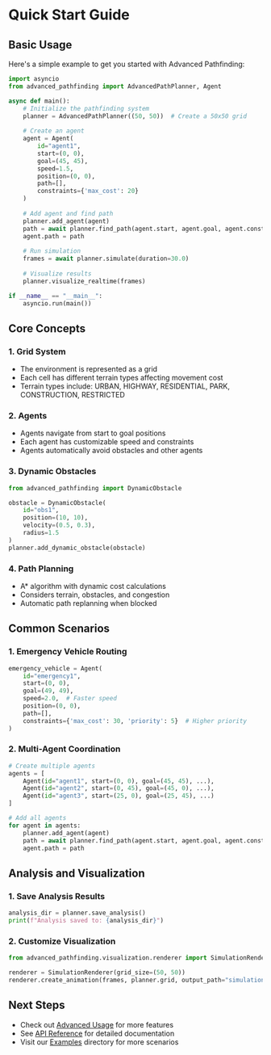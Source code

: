 # Quick Start Guide

## Basic Usage

Here's a simple example to get you started with Advanced Pathfinding:

```python
import asyncio
from advanced_pathfinding import AdvancedPathPlanner, Agent

async def main():
    # Initialize the pathfinding system
    planner = AdvancedPathPlanner((50, 50))  # Create a 50x50 grid
    
    # Create an agent
    agent = Agent(
        id="agent1",
        start=(0, 0),
        goal=(45, 45),
        speed=1.5,
        position=(0, 0),
        path=[],
        constraints={'max_cost': 20}
    )
    
    # Add agent and find path
    planner.add_agent(agent)
    path = await planner.find_path(agent.start, agent.goal, agent.constraints)
    agent.path = path
    
    # Run simulation
    frames = await planner.simulate(duration=30.0)
    
    # Visualize results
    planner.visualize_realtime(frames)

if __name__ == "__main__":
    asyncio.run(main())
```

## Core Concepts

### 1. Grid System
- The environment is represented as a grid
- Each cell has different terrain types affecting movement cost
- Terrain types include: URBAN, HIGHWAY, RESIDENTIAL, PARK, CONSTRUCTION, RESTRICTED

### 2. Agents
- Agents navigate from start to goal positions
- Each agent has customizable speed and constraints
- Agents automatically avoid obstacles and other agents

### 3. Dynamic Obstacles
```python
from advanced_pathfinding import DynamicObstacle

obstacle = DynamicObstacle(
    id="obs1",
    position=(10, 10),
    velocity=(0.5, 0.3),
    radius=1.5
)
planner.add_dynamic_obstacle(obstacle)
```

### 4. Path Planning
- A* algorithm with dynamic cost calculations
- Considers terrain, obstacles, and congestion
- Automatic path replanning when blocked

## Common Scenarios

### 1. Emergency Vehicle Routing
```python
emergency_vehicle = Agent(
    id="emergency1",
    start=(0, 0),
    goal=(49, 49),
    speed=2.0,  # Faster speed
    position=(0, 0),
    path=[],
    constraints={'max_cost': 30, 'priority': 5}  # Higher priority
)
```

### 2. Multi-Agent Coordination
```python
# Create multiple agents
agents = [
    Agent(id="agent1", start=(0, 0), goal=(45, 45), ...),
    Agent(id="agent2", start=(0, 45), goal=(45, 0), ...),
    Agent(id="agent3", start=(25, 0), goal=(25, 45), ...)
]

# Add all agents
for agent in agents:
    planner.add_agent(agent)
    path = await planner.find_path(agent.start, agent.goal, agent.constraints)
    agent.path = path
```

## Analysis and Visualization

### 1. Save Analysis Results
```python
analysis_dir = planner.save_analysis()
print(f"Analysis saved to: {analysis_dir}")
```

### 2. Customize Visualization
```python
from advanced_pathfinding.visualization.renderer import SimulationRenderer

renderer = SimulationRenderer(grid_size=(50, 50))
renderer.create_animation(frames, planner.grid, output_path="simulation.gif")
```

## Next Steps

- Check out [Advanced Usage](advanced_usage.md) for more features
- See [API Reference](api_reference.md) for detailed documentation
- Visit our [Examples](../examples/) directory for more scenarios